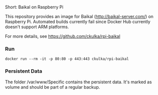 Short: Baikal on Raspberry Pi


This repository provides an image for Baikal (http://baikal-server.com/) on Raspberry Pi.
Automated builds currently fail since Docker Hub currently doesn't support ARM platforms.

For more details, see https://github.com/ckulka/rpi-baikal

### Run
```
docker run --rm -it -p 80:80 -p 443:443 ckulka/rpi-baikal
```

### Persistent Data
The folder /var/www/Specific contains the persistent data. It's marked as volume and should be part of a regular backup.
